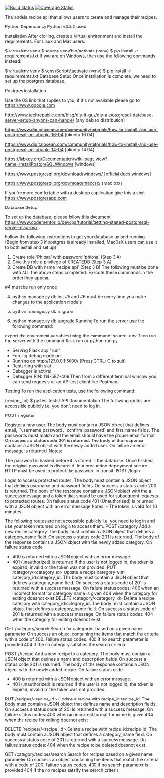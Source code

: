[![Build Status](https://travis-ci.org/Basemera/recipe_api.svg?branch=user_authentication)](https://travis-ci.org/Basemera/recipe_api)
[![Coverage Status](https://coveralls.io/repos/github/Basemera/recipe_api/badge.svg?branch=master)](https://coveralls.io/github/Basemera/recipe_api?branch=master)

The andela recipe api that allows users to create and manage their recipes.

Python Dependancy
Python v3.5.2 used

Installation
After cloning, create a virtual environment and install the requirements. For Linux and Mac users:

$ virtualenv venv
$ source venv/bin/activate
(venv) $ pip install -r requirements.txt
If you are on Windows, then use the following commands instead:

$ virtualenv venv
$ venv\Scripts\activate
(venv) $ pip install -r requirements.txt
Database Setup
Once installation is complete, we need to set up the postgres database.

Postgres installation

Use the OS link that applies to you, if it's not available please go to https://www.google.com

http://www.techrepublic.com/blog/diy-it-guy/diy-a-postgresql-database-server-setup-anyone-can-handle/ [any debian distribution]

https://www.digitalocean.com/community/tutorials/how-to-install-and-use-postgresql-on-ubuntu-16-04 [ubuntu 16.04]

https://www.digitalocean.com/community/tutorials/how-to-install-and-use-postgresql-on-ubuntu-14-04 [ubuntu 14.04]

https://labkey.org/Documentation/wiki-page.view?name=installPostgreSQLWindows [windows]

https://www.postgresql.org/download/windows/ [official docs windows]

https://www.postgresql.org/download/macosx/ [Mac osx]

If you're more comfortable with a desktop application give this a shot https://www.postgresapp.com

Database Setup

To set up the database, please follow this document https://www.codementor.io/devops/tutorial/getting-started-postgresql-server-mac-osx .

Follow the following instructions to get your database up and running. (Begin from step 3 if postgres is already installed, MacOsX users can use it to both install and set up)

1. Create role ‘Phiona’ with password ‘phiona’ (Step 3 A)
2. Give this role a privilege of CREATEDB (Step 3 A)
3. Create DB with name ‘recipe_api’ (Step 3 B)
The following must be done with ALL the above steps completed. Execute these commands in the order they appear.

#4 must be run only once

4. python manage.py db init
#5 and #6 must be every time you make changes to the application models

5. python manage.py db migrate
6. python manage.py db upgrade
Running
To run the server use the following command:

export the enviroment variables using the command:
source .env
Then run the server with the command flask run or python run.py
 * Serving Flask app "run"
 * Forcing debug mode on
 * Running on http://127.0.0.1:5000/ (Press CTRL+C to quit)
 * Restarting with stat
 * Debugger is active!
 * Debugger PIN: 114-587-409
Then from a different terminal window you can send requests or an API test client like Postman.

Testing
To run the application tests, use the following command:

(recipe_api) $ py.test tests/
API Documentation
The following routes are accessible publicly i.e. you don't need to log in.

POST /register

Register a new user.
The body must contain a JSON object that defines email, ``username,password`, `confirm_password` and first_name fields.
The passwords must match and the email should have the proper email format 
On success a status code 201 is returned. The body of the response contains a JSON object with the newly added user. 
On failure an error message is returned.
Notes:

The password is hashed before it is stored in the database. Once hashed, the original password is discarded.
In a production deployment secure HTTP must be used to protect the password in transit.
POST /login

Login to access protected routes.
The body must contain a JSON object that defines username and password fields.
On success a status code 200 is returned. The body of the response contains a JSON object with the a success message and a token that should be used for subsequent requests to protected routes.
On failure status code 401 (Unauthorised) is returned with a JSON object with an error message
Notes: - The token is valid for 10 minutes

The following routes are not accessible publicly i.e. you need to log in and use your token returned on login to access them.
POST /category
Add a new recipe category.
The body must contain a JSON object that defines a category_name field.
On success a status code 201 is returned. The body of the response contains a JSON object with the newly added category.
On failure status code
- 400 is returned with a JSON object with an error message.
- 401 (unauthorized) is returned if the user is not logged in, the token is expired, invalid or the token was not provided.
PUT /category/<category_id>
Update a recipe category with category_id:category_id.
The body must contain a JSON object that defines a category_name field.
On success a status code of 201 is returned with a success message.
On failure status codes:
400 when an incorrect format for catergory name is given
404 when the category for editing doesnot exist
DELETE /category/<category_id>
Delete a recipe category with category_id:category_id.
The body must contain a JSON object that defines a category_name field.
On success a status code of 201 is returned with a success message.
On failure status codes:
404 when the category for editing doesnot exist

GET /category/search
Search for categories based on a given name parameter
On success an object containing the items that match the criteria with a code of 200.
Failure status codes.
400 if no search parameter is provided
404 if the no category satsifies the search criteria

POST /<category>/recipe
Add a new recipe to a category.
The body must contain a JSON object that defines a name and description fields.
On success a status code 201 is returned. The body of the response contains a JSON object with the newly added recipe.
On failure status code
- 400 is returned with a JSON object with an error message.
- 401 (unauthorized) is returned if the user is not logged in, the token is expired, invalid or the token was not provided.

PUT /recipes/<recipe_id>
Update a recipe with recipe_id:recipe_id.
The body must contain a JSON object that defines name and description fields.
On success a status code of 201 is returned with a success message.
On failure status codes:
400 when an incorrect format for  name is given
404 when the recipe for editing doesnot exist

DELETE /recipes/<category>/<recipe_id>
Delete a recipe with recipe_id:recipe_id.
The body must contain a JSON object that defines a category_name field.
On success a status code of 201 is returned with a success message.
On failure status codes:
404 when the recipe to be deleted doesnot exist

GET /category/recipes/search
Search for recipes based on a given name parameter
On success an object containing the items that match the criteria with a code of 200.
Failure status codes.
400 if no search parameter is provided
404 if the no recipes satsify the search criteria
